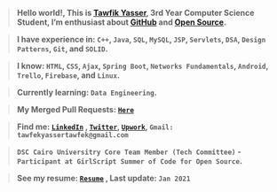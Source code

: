 > <strong>Hello world!, This is <strong><a href="https://www.linkedin.com/in/tawfikyasser">Tawfik Yasser</a></strong>, 3rd Year Computer Science Student, I’m enthusiast about <strong><a href="https://github.com/TawfikYasser">GitHub</a></strong> and <strong><a href="https://github.com/pulls?q=is%3Apr+author%3ATawfikYasser+archived%3Afalse+is%3Aclosed+is%3Amerged">Open Source</a></strong>.</strong>

> <strong>I have experience in: `C++`, `Java`, `SQL`, `MySQL`, `JSP`, `Servlets`, `DSA`, `Design Patterns`, `Git`, and `SOLID`.</strong>

> <strong>I know: `HTML`, `CSS`, `Ajax`, `Spring Boot`, `Networks Fundamentals`, `Android`, `Trello`, `Firebase`, and `Linux`.</strong>

> <strong>Currently learning: `Data Engineering`.</strong>

> <strong>My Merged Pull Requests: <strong>[`Here`](https://github.com/pulls?q=is%3Apr+author%3ATawfikYasser+archived%3Afalse+is%3Aclosed+is%3Amerged)</strong></strong>

> <strong>Find me: [`LinkedIn`](https://www.linkedin.com/in/tawfikyasser/) , [`Twitter`](https://twitter.com/ty_osfm), [`Upwork`](https://www.upwork.com/o/profiles/users/~0153b17a33b0226c96/), `Gmail: tawfekyassertawfek@gmail.com`</strong>

> <strong>`DSC Cairo Universitry Core Team Member (Tech Committee)` - `Participant at GirlScript Summer of Code for Open Source`.</strong>

> <strong>See my resume: [`Resume`](https://tawfikyasser.github.io/ty-resume/) , Last update: `Jan 2021`</strong>
